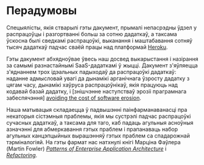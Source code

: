 Перадумовы
==========

Спецыялісты, якія стварылі гэты дакумент, прымалі непасрэдны ўдзел у распрацоўцы і разгортванні больш за сотню дадаткаў, а таксама ўскосна былі сведкамі распрацоўкі, выканання і маштабавання сотняў тысяч дадаткаў падчас сваёй працы над платформай <a href="http://www.heroku.com/" target="_blank">Heroku</a>.

Гэты дакумент абхядноўвае ўвесь наш досвед выкарыстання і назірання за самымі разнастайнымі SaaS-дадаткамі ў жыцці. Дакумент з'яўляецца з'яднаннем трох ідэальных падыходаў да распрацоўкі дадаткаў: наданне адмысловай увагі да дынамікі арганічнага ўзросту дадатку з цягам часу, дынамікі хаўруса распрацоўнікаў, якія працуюць над кодавай базай дадатку, і [знішчэнне наступстваў эрозіі праграмнага забеспячэння] <a href="http://blog.heroku.com/archives/2011/6/28/the_new_heroku_4_erosion_resistance_explicit_contracts/" target="_blank">avoiding the cost of software erosion</a>.

Наша матывацыя складаецца ў падвышэнні паінфарманаванасці пра некаторыя сістэмныя праблемы, якія мы сустрэлі падчас распрацоўкі сучасных дадаткаў, а таксама для таго, каб падаць агульныя асноўныя азначэнні для абмеркавання гэтых праблем і прапанаваць набор агульных канцэпцыйных вырашэнняў гэтых праблем са спадарожнай тэрміналогіяй. На гэты фармат нас натхнулі кнігі Марціна Фаўлера (Martin Fowler) *[Patterns of Enterprise Application Architecture](http://books.google.com/books/about/Patterns_of_enterprise_application_archi.html?id=FyWZt5DdvFkC)* і *[Refactoring](http://books.google.com/books/about/Refactoring.html?id=1MsETFPD3I0C)*.